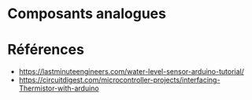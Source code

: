# Composants analogues



# Références
- https://lastminuteengineers.com/water-level-sensor-arduino-tutorial/
- https://circuitdigest.com/microcontroller-projects/interfacing-Thermistor-with-arduino